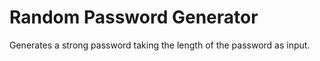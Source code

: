 # Random Password Generator
Generates a strong password taking the length of the password as input.
